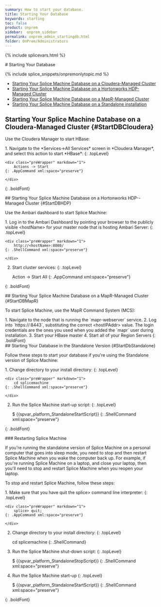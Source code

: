```yaml
---
summary: How to start your database.
title: Starting Your Database
keywords: starting
toc: false
product: onprem
sidebar:  onprem_sidebar
permalink: onprem_admin_startingdb.html
folder: OnPrem/Administrators
---
```

{% include splicevars.html %} <section>
<div class="TopicContent" data-swiftype-index="true" markdown="1">
# Starting Your Database

{% include splice_snippets/onpremonlytopic.md %}
* [Starting Your Splice Machine Database on a Cloudera-Managed
  Cluster](#StartDBCloudera)
* [Starting Your Splice Machine Database on a Hortonworks HDP-Managed
  Cluster](#StartDBHDP)
* [Starting Your Splice Machine Database on a MapR-Managed
  Cluster](#StartDBMapR)
* [Starting Your Splice Machine Database on a Standalone
  installation](#StartDbStandalone)

## Starting Your Splice Machine Database on a Cloudera-Managed Cluster   {#StartDBCloudera}

Use the Cloudera Manager to start HBase:

<div class="opsStepsList" markdown="1">
1.  Navigate to the *Services-&gt;All Services* screen in *Cloudera
    Manager*, and select this action to start *HBase*:
    {: .topLevel}
    
    <div class="preWrapper" markdown="1">
        Actions -> Start
    {: .AppCommand xml:space="preserve"}
    
    </div>
{: .boldFont}

</div>
## Starting Your Splice Machine Database on a Hortonworks HDP--Managed Cluster   {#StartDBHDP}

Use the Ambari dashboard to start Splice Machine:

<div class="opsStepsList" markdown="1">
1.  Log in to the Ambari Dashboard by pointing your browser to the
    publicly visible <span
    class="HighlightedCode">&lt;hostName&gt;</span> for your master node
    that is hosting Ambari Server:
    {: .topLevel}
    
    <div class="preWrapper" markdown="1">
        http://<hostName>:8080/
    {: .ShellCommand xml:space="preserve"}
    
    </div>

2.  Start cluster services:
    {: .topLevel}
    
    <div class="preWrapper" markdown="1">
        Action -> Start All
    {: .AppCommand xml:space="preserve"}
    
    </div>
{: .boldFont}

</div>
## Starting Your Splice Machine Database on a MapR-Managed Cluster   {#StartDBMapR}

To start Splice Machine, use the MapR Command System (MCS):

<div class="opsStepsList" markdown="1">
1.  Navigate to the node that is running the `mapr-webserver` service.
2.  Log into `https://<hostIPAddr>:8443`, substituting the correct <span
    class="HighlightedCode">&lt;hostIPAddr&gt;</span> value. The login
    credentials are the ones you used when you added the `mapr` user
    during installation.
3.  Start your HBase master
4.  Start all of your Region Servers
{: .boldFont}

</div>
## Starting Your Database in the Standalone Version   {#StartDbStandalone}

Follow these steps to start your database if you're using the Standalone
version of Splice Machine:

<div class="opsStepsList" markdown="1">
1.  Change directory to your install directory:
    {: .topLevel}
    
    <div class="preWrapper" markdown="1">
        cd splicemachine
    {: .ShellCommand xml:space="preserve"}
    
    </div>

2.  Run the Splice Machine start-up script:
    {: .topLevel}
    
    <div class="preWrapper" markdown="1">
        $ {{spvar_platform_StandaloneStartScript}}
    {: .ShellCommand xml:space="preserve"}
    
    </div>
{: .boldFont}

</div>
### Restarting Splice Machine

If you're running the standalone version of Splice Machine on a personal
computer that goes into sleep mode, you need to stop and then restart
Splice Machine when you wake the computer back up. For example, if
you're running Splice Machine on a laptop, and close your laptop, then
you'll need to stop and restart Splice Machine when you reopen your
laptop.

To stop and restart Splice Machine, follow these steps:

<div class="opsStepsList" markdown="1">
1.  Make sure that you have quit the <span
    class="AppCommand">splice&gt;</span> command line interpreter:
    {: .topLevel}
    
    <div class="preWrapper" markdown="1">
        splice> quit;
    {: .AppCommand xml:space="preserve"}
    
    </div>

2.  Change directory to your install directory:
    {: .topLevel}
    
    <div class="preWrapper" markdown="1">
        cd splicemachine
    {: .ShellCommand}
    
    </div>

3.  Run the Splice Machine shut-down script:
    {: .topLevel}
    
    <div class="preWrapper" markdown="1">
        $ {{spvar_platform_StandaloneStopScript}}
    {: .ShellCommand xml:space="preserve"}
    
    </div>

4.  Run the Splice Machine start-up
    {: .topLevel}
    
    <div class="preWrapper" markdown="1">
        $ {{spvar_platform_StandaloneStartScript}}
    {: .ShellCommand xml:space="preserve"}
    
    </div>
{: .boldFont}

</div>
</div>
</section>

